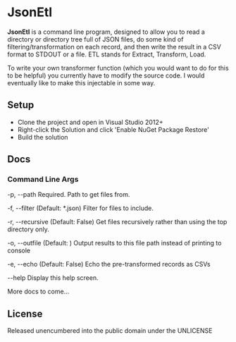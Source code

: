 # JsonEtl

**JsonEtl** is a command line program, designed to allow you to read a directory or directory tree full of JSON files, do some kind of filtering/transformation on each record, and then write the result in a CSV format to STDOUT or a file. ETL stands for Extract, Transform, Load.

To write your own transformer function (which you would want to do for this to be helpful) you currently have to modify the source code. I would eventually like to make this injectable in some way.

## Setup

 * Clone the project and open in Visual Studio 2012+
 * Right-click the Solution and click 'Enable NuGet Package Restore'
 * Build the solution
 
## Docs

### Command Line Args

  -p, --path         Required. Path to get files from.

  -f, --filter       (Default: *.json) Filter for files to include.

  -r, --recursive    (Default: False) Get files recursively rather than using
                     the top directory only.

  -o, --outfile      (Default: ) Output results to this file path instead of
                     printing to console

  -e, --echo         (Default: False) Echo the pre-transformed records as CSVs

  --help             Display this help screen.


More docs to come...

## License

Released unencumbered into the public domain under the UNLICENSE 